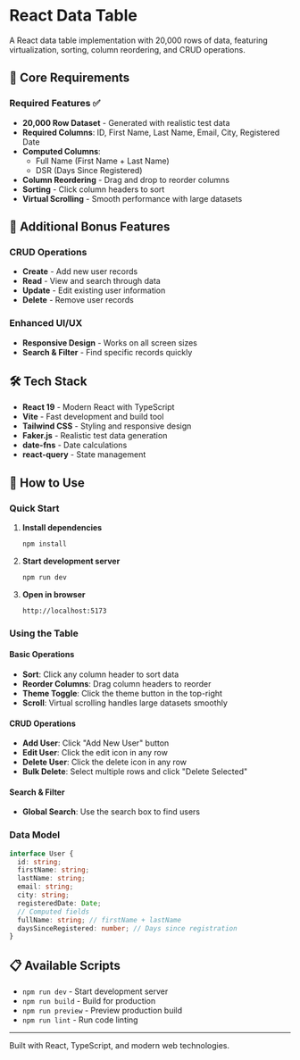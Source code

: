 # React Data Table

A React data table implementation with 20,000 rows of data, featuring virtualization, sorting, column reordering, and CRUD operations.

## 🎯 Core Requirements

### Required Features ✅

- **20,000 Row Dataset** - Generated with realistic test data
- **Required Columns**: ID, First Name, Last Name, Email, City, Registered Date
- **Computed Columns**:
  - Full Name (First Name + Last Name)
  - DSR (Days Since Registered)
- **Column Reordering** - Drag and drop to reorder columns
- **Sorting** - Click column headers to sort
- **Virtual Scrolling** - Smooth performance with large datasets

## 🚀 Additional Bonus Features

### CRUD Operations

- **Create** - Add new user records
- **Read** - View and search through data
- **Update** - Edit existing user information
- **Delete** - Remove user records

### Enhanced UI/UX

- **Responsive Design** - Works on all screen sizes
- **Search & Filter** - Find specific records quickly

## 🛠️ Tech Stack

- **React 19** - Modern React with TypeScript
- **Vite** - Fast development and build tool
- **Tailwind CSS** - Styling and responsive design
- **Faker.js** - Realistic test data generation
- **date-fns** - Date calculations
- **react-query** - State management

## 🚦 How to Use

### Quick Start

1. **Install dependencies**

   ```bash
   npm install
   ```

2. **Start development server**

   ```bash
   npm run dev
   ```

3. **Open in browser**
   ```
   http://localhost:5173
   ```

### Using the Table

#### Basic Operations

- **Sort**: Click any column header to sort data
- **Reorder Columns**: Drag column headers to reorder
- **Theme Toggle**: Click the theme button in the top-right
- **Scroll**: Virtual scrolling handles large datasets smoothly

#### CRUD Operations

- **Add User**: Click "Add New User" button
- **Edit User**: Click the edit icon in any row
- **Delete User**: Click the delete icon in any row
- **Bulk Delete**: Select multiple rows and click "Delete Selected"

#### Search & Filter

- **Global Search**: Use the search box to find users

### Data Model

```typescript
interface User {
  id: string;
  firstName: string;
  lastName: string;
  email: string;
  city: string;
  registeredDate: Date;
  // Computed fields
  fullName: string; // firstName + lastName
  daysSinceRegistered: number; // Days since registration
}
```

## 📋 Available Scripts

- `npm run dev` - Start development server
- `npm run build` - Build for production
- `npm run preview` - Preview production build
- `npm run lint` - Run code linting

---

Built with React, TypeScript, and modern web technologies.
